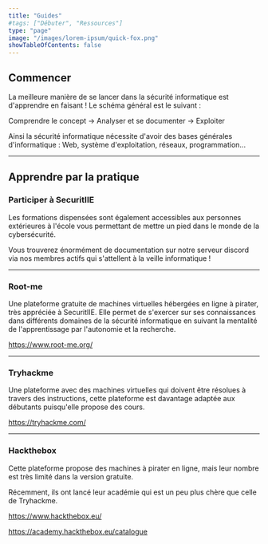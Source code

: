 ```yaml
---
title: "Guides"
#tags: ["Débuter", "Ressources"]
type: "page"
image: "/images/lorem-ipsum/quick-fox.png"
showTableOfContents: false
---
```


## Commencer

La meilleure manière de se lancer dans la sécurité informatique est d'apprendre en faisant !
Le schéma général est le suivant :

Comprendre le concept -> Analyser et se documenter -> Exploiter

Ainsi la sécurité informatique nécessite d'avoir des bases générales d'informatique : Web, système d'exploitation, réseaux, programmation...

---

## Apprendre par la pratique

### Participer à SecuritIIE

Les formations dispensées sont également accessibles aux personnes extérieures à l'école vous permettant de mettre un pied dans le monde de la cybersécurité.

Vous trouverez énormément de documentation sur notre serveur discord via nos membres actifs qui s'attellent à la veille informatique !

---

### Root-me

Une plateforme gratuite de machines virtuelles hébergées en ligne à pirater, très appréciée à SecuritIIE. Elle permet de s'exercer sur ses connaissances dans différents domaines de la sécurité informatique en suivant la mentalité de l'apprentissage par l'autonomie et la recherche.

https://www.root-me.org/

---

### Tryhackme 

Une plateforme avec des machines virtuelles qui doivent être résolues à travers des instructions, cette plateforme est davantage adaptée aux débutants puisqu'elle propose des cours. 

https://tryhackme.com/

---

### Hackthebox 

Cette plateforme propose des machines à pirater en ligne, mais leur nombre est très limité dans la version gratuite.

Récemment, ils ont lancé leur académie qui est un peu plus chère que celle de Tryhackme.

https://www.hackthebox.eu/
 
https://academy.hackthebox.eu/catalogue

